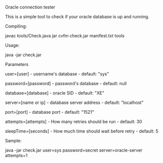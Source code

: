 Oracle connection tester

This is a simple tool to check if your oracle database is up and running.

Compiling:

  javac tools/Check.java
  jar cvfm check.jar manifest.txt tools


Usage:

  java -jar check.jar <parameters>

Parameters

  user=[user] - username's database - default: "sys"
  
  password=[password] - password's database - default: null
  
  database=[database] - oracle SID - default: "XE"
  
  server=[name or ip] - database server address - default: "localhost"
  
  port=[port] - database port - default: "1521"
  
  attempts=[attempts] - How many retries should be run - default: 30
  
  sleepTime=[seconds] - How much time should wait before retry - default: 5


Sample:

  java -jar check.jar user=sys password=secret server=oracle-server attempts=1
